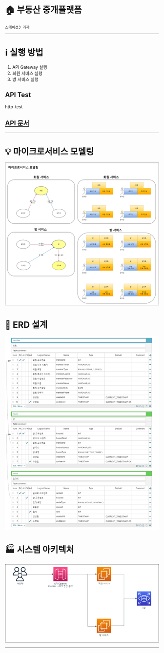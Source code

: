 # 🏠 부동산 중개플랫폼

`스테이션3 과제`

---

# ℹ️ 실행 방법

1. API Gateway 실행
2. 회원 서비스 실행
3. 방 서비스 실행

## API Test
http-test

## [API 문서](http://localhost:8080/docs/index.html)

---

# 💡 마이크로서비스 모델링

![마이크로서비스 모델링](./public/station3-assignment-domain-model.png)

# 💠 ERD 설계

![ERD 설계](./public/station3-assignment-erd.png)

# 🏭 시스템 아키텍처

![시스템 아키텍처](./public/station3-assignment-system-architecture.png)

---

